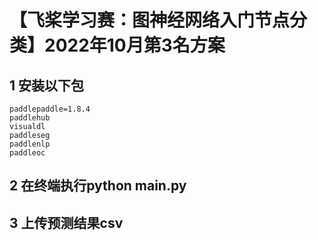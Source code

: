 # 【飞桨学习赛：图神经网络入门节点分类】2022年10月第3名方案


## 1 安装以下包
    paddlepaddle=1.8.4
    paddlehub
    visualdl
    paddleseg
    paddlenlp
    paddleoc
## 2 在终端执行python main.py
## 3 上传预测结果csv

